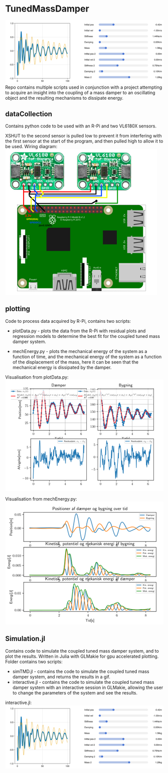 # TunedMassDamper
![Visualisation](Simulation.jl/interactive.png)
Repo contains multiple scripts used in conjunction with a project attempting to acquire an insight into the coupling of a mass damper to an oscillating object and the resulting mechanisms to dissipate energy.

## dataCollection
Contains python code to be used with an R-Pi and two VL6180X sensors.  

XSHUT to the second sensor is pulled low to prevent it from interfering with the first sensor at the start of the program, and then pulled high to allow it to be used.
Wiring diagram:
![Wiring diagram](dataCollection/wiringDiagram.png)
## plotting
Code to process data acquired by R-Pi, contains two scripts:
* plotData.py - plots the data from the R-Pi with residual plots and regression models to determine the best fit for the coupled tuned mass damper system.

* mechEnergy.py - plots the mechanical energy of the system as a function of time, and the mechanical energy of the system as a function of the displacement of the mass, here it can be seen that the mechanical energy is dissipated by the damper.

Visualisation from plotData.py:  
![Visualisation](plotting/plotData.png)

Visualisation from mechEnergy.py:  
![Visualisation](plotting/mechEnergy.png)

## Simulation.jl
Contains code to simulate the coupled tuned mass damper system, and to plot the results. Written in Julia with GLMakie for gpu accelerated plotting. Folder contains two scripts:
* simTMD.jl - contains the code to simulate the coupled tuned mass damper system, and returns the results in a gif.
* interactive.jl - contains the code to simulate the coupled tuned mass damper system with an interactive session in GLMakie, allowing the user to change the parameters of the system and see the results.

interactive.jl:
![Visualisation](Simulation.jl/interactive.png)